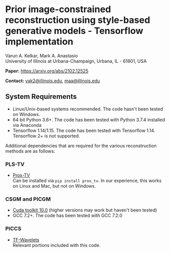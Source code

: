 # Prior image-constrained reconstruction using style-based generative models - Tensorflow implementation

Varun A. Kelkar, Mark A. Anastasio <br />
University of Illinois at Urbana-Champaign, Urbana, IL - 61801, USA

**Paper:** https://arxiv.org/abs/2102.12525

**Contact:** vak2@illinois.edu, maa@illinois.edu

## System Requirements
- Linux/Unix-based systems recommended. The code hasn't been tested on Windows.
- 64 bit Python 3.6+. The code has been tested with Python 3.7.4 installed via Anaconda
- Tensorflow 1.14/1.15. The code has been tested with Tensorflow 1.14. Tensorflow 2+ is not supported.

Additional dependencies that are required for the various reconstruction methods are as follows:
### PLS-TV
- [Prox-TV](https://pythonhosted.org/prox_tv/)<br />
  Can be installed via `pip install prox_tv`. In our experience, this works on Linux and Mac, but not on Windows.
  
### CSGM and PICGM
- [Cuda toolkit 10.0](https://developer.nvidia.com/cuda-toolkit) (higher versions may work but haven't been tested)
- GCC 7.2+. The code has been tested with GCC 7.2.0

### PICCS
- [TF-Wavelets](https://github.com/UiO-CS/tf-wavelets) <br />
  Relevant portions included with this code.
  
 

